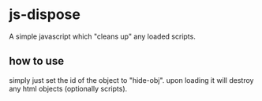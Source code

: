 # js-dispose
A simple javascript which "cleans up" any loaded scripts.

## how to use
simply just set the id of the object to "hide-obj".
upon loading it will destroy any html objects (optionally scripts).
